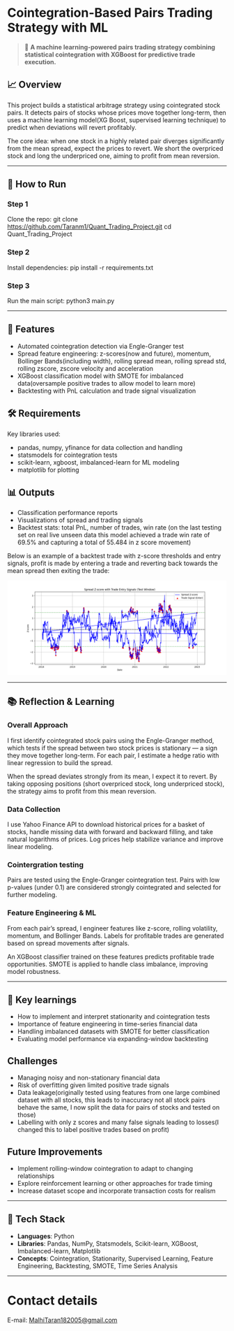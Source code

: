 # Cointegration-Based Pairs Trading Strategy with ML

> 💼 **A machine learning-powered pairs trading strategy combining statistical cointegration with XGBoost for predictive trade execution.**

## 📈 Overview
This project builds a statistical arbitrage strategy using cointegrated stock pairs. It detects pairs of stocks whose prices move together long-term, then uses a machine learning model(XG Boost, supervised learning technique) to predict when deviations will revert profitably.

The core idea: when one stock in a highly related pair diverges significantly from the mean spread, expect the prices to revert. We short the overpriced stock and long the underpriced one, aiming to profit from mean reversion.

--------------------------------------------------------------------

## 🚀 How to Run
### Step 1
Clone the repo:
git clone <https://github.com/Taranm1/Quant_Trading_Project.git>
cd Quant_Trading_Project

### Step 2
Install dependencies:
pip install -r requirements.txt

### Step 3
Run the main script:
python3 main.py

--------------------------------------------------------------------

## 🧠 Features
- Automated cointegration detection via Engle-Granger test
- Spread feature engineering: z-scores(now and future), momentum, Bollinger Bands(including width), rolling spread mean, rolling spread std, rolling zscore, zscore velocity and acceleration
- XGBoost classification model with SMOTE for imbalanced data(oversample positive trades to allow model to learn more)
- Backtesting with PnL calculation and trade signal visualization

## 🛠 Requirements
Key libraries used:
- pandas, numpy, yfinance for data collection and handling
- statsmodels for cointegration tests
- scikit-learn, xgboost, imbalanced-learn for ML modeling
- matplotlib for plotting

## 📊 Outputs
- Classification performance reports
- Visualizations of spread and trading signals
- Backtest stats: total PnL, number of trades, win rate (on the last testing set on real live unseen data this model achieved a trade win rate of 69.5% and capturing a total of 55.484 in z score movement)

Below is an example of a backtest trade with z-score thresholds and entry signals, profit is made by entering a trade and reverting back towards the mean spread then exiting the trade:

![Trade Example](Figure_1.png)

--------------------------------------------------------------------

## 📚 Reflection & Learning
### Overall Approach
I first identify cointegrated stock pairs using the Engle-Granger method, which tests if the spread between two stock prices is stationary — a sign they move together long-term. For each pair, I estimate a hedge ratio with linear regression to build the spread.

When the spread deviates strongly from its mean, I expect it to revert. By taking opposing positions (short overpriced stock, long underpriced stock), the strategy aims to profit from this mean reversion.

### Data Collection
I use Yahoo Finance API to download historical prices for a basket of stocks, handle missing data with forward and backward filling, and take natural logarithms of prices. Log prices help stabilize variance and improve linear modeling.

### Cointergration testing
Pairs are tested using the Engle-Granger cointegration test. Pairs with low p-values (under 0.1) are considered strongly cointegrated and selected for further modeling.

### Feature Engineering & ML
From each pair’s spread, I engineer features like z-score, rolling volatility, momentum, and Bollinger Bands. Labels for profitable trades are generated based on spread movements after signals.

An XGBoost classifier trained on these features predicts profitable trade opportunities. SMOTE is applied to handle class imbalance, improving model robustness.

--------------------------------------------------------------------

## 📝 Key learnings
- How to implement and interpret stationarity and cointegration tests
- Importance of feature engineering in time-series financial data
- Handling imbalanced datasets with SMOTE for better classification
- Evaluating model performance via expanding-window backtesting

## Challenges
- Managing noisy and non-stationary financial data
- Risk of overfitting given limited positive trade signals
- Data leakage(originally tested using features from one large combined dataset with all stocks, this leads to inaccuracy not all stock pairs behave the same, I now split the data for pairs of stocks and tested on those)
- Labelling with only z scores and many false signals leading to losses(I changed this to label positive trades based on profit)

## Future Improvements
- Implement rolling-window cointegration to adapt to changing relationships
- Explore reinforcement learning or other approaches for trade timing
- Increase dataset scope and incorporate transaction costs for realism

--------------------------------------------------------------------

## 🧰 Tech Stack
- **Languages**: Python
- **Libraries**: Pandas, NumPy, Statsmodels, Scikit-learn, XGBoost, Imbalanced-learn, Matplotlib
- **Concepts**: Cointegration, Stationarity, Supervised Learning, Feature Engineering, Backtesting, SMOTE, Time Series Analysis

--------------------------------------------------------------------

# Contact details
E-mail: MalhiTaran182005@gmail.com